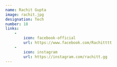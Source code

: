 ```yaml
---
name: Rachit Gupta
image: rachit.jpg
designation: Tech
number: 18
links:
    -
        icon: facebook-official
        url: https://www.facebook.com/Rachitttt
    -
        icon: instagram
        url: https://instagram.com/rachitt.gg
---
```

